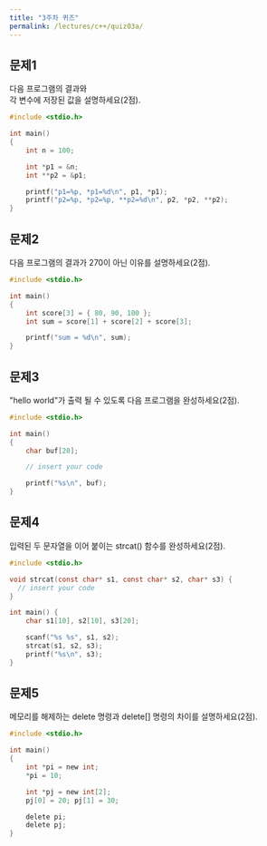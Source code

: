 ```yaml
---
title: "3주차 퀴즈"
permalink: /lectures/c++/quiz03a/
---
```


## 문제1
다음 프로그램의 결과와<br />
각 변수에 저장된 값을 설명하세요(2점).

```c
#include <stdio.h>

int main()
{
    int n = 100;

    int *p1 = &n;
    int **p2 = &p1;

    printf("p1=%p, *p1=%d\n", p1, *p1);
    printf("p2=%p, *p2=%p, **p2=%d\n", p2, *p2, **p2);
}
```

## 문제2
다음 프로그램의 결과가 270이 아닌 이유를 설명하세요(2점).

```c
#include <stdio.h>

int main()
{
    int score[3] = { 80, 90, 100 };
    int sum = score[1] + score[2] + score[3];

    printf("sum = %d\n", sum);
}
```

## 문제3
"hello world"가 출력 될 수 있도록 다음 프로그램을 완성하세요(2점).

```c
#include <stdio.h>

int main()
{
    char buf[20];

    // insert your code

    printf("%s\n", buf);
}
```

## 문제4
입력된 두 문자열을 이어 붙이는 strcat() 함수를 완성하세요(2점).

```c
#include <stdio.h>

void strcat(const char* s1, const char* s2, char* s3) {
  // insert your code
}

int main() {
    char s1[10], s2[10], s3[20];

    scanf("%s %s", s1, s2);
    strcat(s1, s2, s3);
    printf("%s\n", s3);
}

```

## 문제5
메모리를 해제하는 delete 명령과 delete[] 명령의 차이를 설명하세요(2점).

```c
#include <stdio.h>

int main()
{
    int *pi = new int;
    *pi = 10;

    int *pj = new int[2];
    pj[0] = 20; pj[1] = 30;

    delete pi;
    delete pj;
}
```
